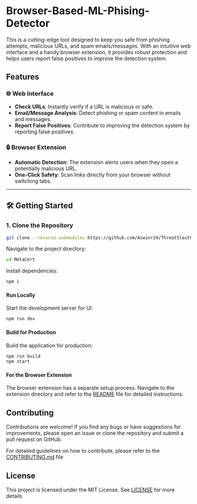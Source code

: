 # Browser-Based-ML-Phising-Detector

This is a cutting-edge tool designed to keep you safe from phishing attempts, malicious URLs, and spam emails/messages. With an intuitive web interface and a handy browser extension, it provides robust protection and helps users report false positives to improve the detection system.

##  Features

### 🌐 Web Interface
- **Check URLs**: Instantly verify if a URL is malicious or safe.
- **Email/Message Analysis**: Detect phishing or spam content in emails and messages.
- **Report False Positives**: Contribute to improving the detection system by reporting false positives.

### 🔒 Browser Extension
- **Automatic Detection**: The extension alerts users when they open a potentially malicious URL.
- **One-Click Safety**: Scan links directly from your browser without switching tabs.

---

## 🛠️ Getting Started

### 1. Clone the Repository
```bash
git clone --recurse-submodules https://github.com/Aswinr24/ThreatSleuth.git
```

Navigate to the project directory:
```bash
cd MetaCert
```

Install dependencies:
```bash
npm i
```

#### Run Locally

Start the development server for UI:

```bash
npm run dev
```

#### Build for Production

Build the application for production:

```bash
npm run build
npm start
```

#### For the Browser Extension

The browser extension has a separate setup process. Navigate to the extension directory and refer to the [README](extension/README.md) file for detailed instructions.

## Contributing

Contributions are welcome! If you find any bugs or have suggestions for improvements, please open an issue or clone the repository and submit a pull request on GitHub.

For detailed guidelines on how to contribute, please refer to the [CONTRIBUTING.md](CONTRIBUTING.md) file  

## License

This project is licensed under the MIT License. See [LICENSE](LICENSE) for more details



